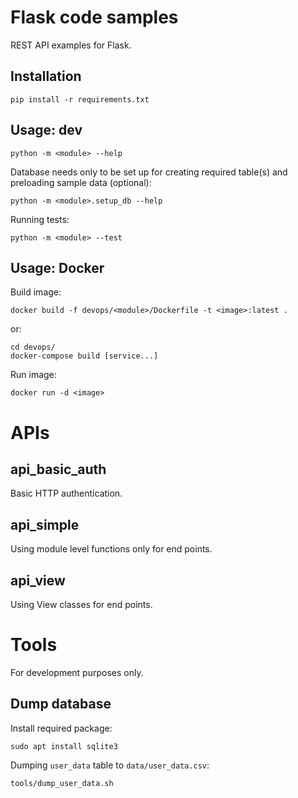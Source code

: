 Flask code samples
=

REST API examples for Flask.


Installation
-

`pip install -r requirements.txt`


Usage: dev
-

`python -m <module> --help`

Database needs only to be set up for creating required table(s) and preloading sample data (optional):

`python -m <module>.setup_db --help`


Running tests:

`python -m <module> --test`


Usage: Docker
-

Build image:

`docker build -f devops/<module>/Dockerfile -t <image>:latest .` 

or:

```
cd devops/
docker-compose build [service...]
```


Run image:

`docker run -d <image>`


APIs
=

api_basic_auth
-

Basic HTTP authentication.


api_simple
-

Using module level functions only for end points.


api_view
-

Using View classes for end points.


Tools
=


For development purposes only.

Dump database
-

Install required package:

`sudo apt install sqlite3`

Dumping `user_data` table to `data/user_data.csv`:

`tools/dump_user_data.sh`

